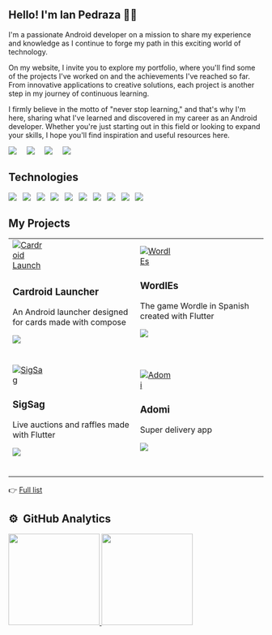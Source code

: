 ## Hello! I'm Ian Pedraza 🧑‍💻

<p>I'm a passionate Android developer on a mission to share my experience and knowledge as I continue to forge my path in this exciting world of technology.</p>

<p>On my website, I invite you to explore my portfolio, where you'll find some of the projects I've worked on and the achievements I've reached so far. From innovative applications to creative solutions, each project is another step in my journey of continuous learning.</p>

<p>I firmly believe in the motto of "never stop learning," and that's why I'm here, sharing what I've learned and discovered in my career as an Android developer. Whether you're just starting out in this field or looking to expand your skills, I hope you'll find inspiration and useful resources here.</p>


<p>
  <a href="https://ianpedraza.com/"><img src="https://img.shields.io/badge/website-%23006CFF.svg?&style=for-the-badge&logo=google-chrome&logoColor=white" /></a>&nbsp;&nbsp;&nbsp;&nbsp;
  <a href="https://twitter.com/ianpedrazac"><img src="https://img.shields.io/badge/twitter-%231DA1F2.svg?&style=for-the-badge&logo=twitter&logoColor=white" /></a>&nbsp;&nbsp;&nbsp;&nbsp;
  <a href="https://www.linkedin.com/in/ianpedraza"><img src="https://img.shields.io/badge/linkedin-%230077B5.svg?&style=for-the-badge&logo=linkedin&logoColor=white" /></a>&nbsp;&nbsp;&nbsp;&nbsp;
  <a href="mailto:dev@ianpedraza.com?subject=Hola%20Ian"><img src="https://img.shields.io/badge/gmail-%23D14836.svg?&style=for-the-badge&logo=gmail&logoColor=white" /></a>&nbsp;&nbsp;&nbsp;&nbsp;
</p>

## Technologies
<p>
  <img src="https://img.shields.io/badge/android%20-%234CB159.svg?&style=for-the-badge&logo=android&logoColor=white" />&nbsp;&nbsp;
   <img src="https://img.shields.io/badge/Android_Studio%20-%232970E3.svg?&style=for-the-badge&logo=android-studio&logoColor=white" />&nbsp;&nbsp;
  <img src="https://img.shields.io/badge/kotlin%20-%23BB18DD.svg?&style=for-the-badge&logo=kotlin&logoColor=white" />&nbsp;&nbsp;
   <img src="https://img.shields.io/badge/compose%20-%23062F40.svg?&style=for-the-badge&logo=compose&logoColor=white" />&nbsp;&nbsp;
  <img src="https://img.shields.io/badge/mockito%20-%234CB159.svg?&style=for-the-badge&logo=mockito&logoColor=white" />&nbsp;&nbsp;
  <img src="https://img.shields.io/badge/hilt%20-%234CB159.svg?&style=for-the-badge&logo=hilt&logoColor=white" />&nbsp;&nbsp;
  <img src="https://img.shields.io/badge/flutter%20-%235DC3EF.svg?&style=for-the-badge&logo=flutter&logoColor=white" />&nbsp;&nbsp;
  <img src="https://img.shields.io/badge/git%20-%23F05133.svg?&style=for-the-badge&logo=git&logoColor=white" />&nbsp;&nbsp;
  <img src="https://img.shields.io/badge/firebase%20-%23FFCB2D.svg?&style=for-the-badge&logo=firebase&logoColor=white" />&nbsp;&nbsp;
  <img src="https://img.shields.io/badge/github%20-%23000.svg?&style=for-the-badge&logo=github&logoColor=white" />&nbsp;&nbsp;
</p>

## My Projects

<table>
   <tr>
      <td width="50%">
         <a href="https://play.google.com/store/apps/details?id=com.cardroidlauncher.app" target="_blank">
            <img src="https://imgur.com/8UrKzsh.png" style="max-width: 64px; max-height: 64px; width: auto; height: auto; object-fit: contain;" alt="Cardroid Launcher">
         </a>
         <h3>Cardroid Launcher</h3>
         <p>An Android launcher designed for cards made with compose</p>
         <p>
            <a href="https://github.com/ianpedraza/cardroid-launcher" target="_blank">
               <img src="https://img.shields.io/badge/Source-fff?style=for-the-badge&logo=github&logoColor=black"/>
            </a>
         </p>
         <br>
      </td>
      <td width="50%">
         <a href="https://wordles.online/" target="_blank">
            <img src="https://imgur.com/jxvmqYg.png" style="max-width: 64px; max-height: 64px; width: auto; height: auto; object-fit: contain;" alt="WordlEs">
         </a>
         <h3>WordlEs</h3>
         <p>The game Wordle in Spanish created with Flutter</p>
         <p>
            <a href="https://github.com/ianpedraza/wordles" target="_blank">
               <img src="https://img.shields.io/badge/Source-fff?style=for-the-badge&logo=github&logoColor=black">
            </a>
         </p>
         <br>
      </td>
   </tr> 
   <tr>
      <td width="50%">
         <a href="https://play.google.com/store/apps/details?id=com.sigsag.app" target="_blank">
            <img src="https://imgur.com/11sRzYs.png"  style="max-width: 64px; max-height: 64px; width: auto; height: auto; object-fit: contain;" alt="SigSag">
         </a>
         <h3>SigSag</h3>
         <p>Live auctions and raffles made with Flutter</p>
         <p>
            <a href="https://github.com/ianpedraza/sigsag"" target="_blank">
               <img src="https://img.shields.io/badge/Source-fff?style=for-the-badge&logo=github&logoColor=black"/>
            </a>
         </p>
         <br>
      </td>
      <td width="50%">
         <a href="https://ianpedraza.com/adomi/" target="_blank">
            <img src="https://ianpedraza.com/assets/img/cover/adomi-screens.jpg" style="max-width: 64px; max-height: 64px; width: auto; height: auto; object-fit: contain;" alt="Adomi">
         </a>
         <h3>Adomi</h3>
         <p>Super delivery app</p>
         <p>
            <a href="https://github.com/ianpedraza/adomi" target="_blank">
               <img src="https://img.shields.io/badge/Source-fff?style=for-the-badge&logo=github&logoColor=black">
            </a>
         </p>
         <br>
      </td>
   </tr> 
</table>  

<p>👉 <a href="https://ianpedraza.com/">Full list</a></p>

## ⚙️ &nbsp;GitHub Analytics

<p>
   <a href="https://github.com/ianpedraza">
     <img height="180em" src="https://github-readme-stats-eight-theta.vercel.app/api?username=ianpedraza&show_icons=true&theme=algolia&include_all_commits=true&count_private=true"/>
     <img height="180em" src="https://github-readme-stats-eight-theta.vercel.app/api/top-langs/?username=ianpedraza&layout=compact&langs_count=8&theme=algolia"/>
   </a>
</p>
